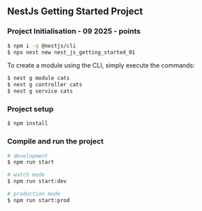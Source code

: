 
## NestJs Getting Started Project


### Project Initialisation - 09 2025 - points

```bash
$ npm i -g @nestjs/cli
$ npx nest new nest_js_getting_started_01

```

To create a module using the CLI, simply execute the commands:

```bash
$ nest g module cats
$ nest g controller cats
$ nest g service cats

```

### Project setup

```bash
$ npm install
```

### Compile and run the project

```bash
# development
$ npm run start

# watch mode
$ npm run start:dev

# production mode
$ npm run start:prod
```


